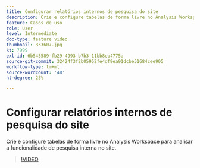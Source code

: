 ```yaml
---
title: Configurar relatórios internos de pesquisa do site
description: Crie e configure tabelas de forma livre no Analysis Workspace para analisar a funcionalidade de pesquisa interna no site.
feature: Casos de uso
role: User
level: Intermediate
doc-type: feature video
thumbnail: 333607.jpg
kt: 7999
exl-id: 6b545589-fb29-4993-b7b3-11bb8eb4775a
source-git-commit: 32424f3f2b05952fe4df9ea91dcbe51684cee905
workflow-type: tm+mt
source-wordcount: '48'
ht-degree: 25%

---
```


# Configurar relatórios internos de pesquisa do site

Crie e configure tabelas de forma livre no Analysis Workspace para analisar a funcionalidade de pesquisa interna no site.

>[!VIDEO](https://video.tv.adobe.com/v/333607/?quality=12&learn=on)
